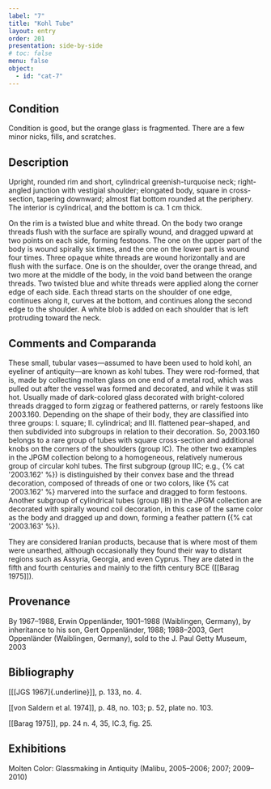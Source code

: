 ```yaml
---
label: "7"
title: "Kohl Tube"
layout: entry
order: 201
presentation: side-by-side
# toc: false
menu: false
object:
  - id: "cat-7"
---
```


## Condition

Condition is good, but the orange glass is fragmented. There are a few minor nicks, fills, and scratches.

## Description

Upright, rounded rim and short, cylindrical greenish-turquoise neck; right-angled junction with vestigial shoulder; elongated body, square in cross-section, tapering downward; almost flat bottom rounded at the periphery. The interior is cylindrical, and the bottom is ca. 1 cm thick.

On the rim is a twisted blue and white thread. On the body two orange threads flush with the surface are spirally wound, and dragged upward at two points on each side, forming festoons. The one on the upper part of the body is wound spirally six times, and the one on the lower part is wound four times. Three opaque white threads are wound horizontally and are flush with the surface. One is on the shoulder, over the orange thread, and two more at the middle of the body, in the void band between the orange threads. Two twisted blue and white threads were applied along the corner edge of each side. Each thread starts on the shoulder of one edge, continues along it, curves at the bottom, and continues along the second edge to the shoulder. A white blob is added on each shoulder that is left protruding toward the neck.

## Comments and Comparanda

These small, tubular vases—assumed to have been used to hold kohl, an eyeliner of antiquity—are known as kohl tubes. They were rod-formed, that is, made by collecting molten glass on one end of a metal rod, which was pulled out after the vessel was formed and decorated, and while it was still hot. Usually made of dark-colored glass decorated with bright-colored threads dragged to form zigzag or feathered patterns, or rarely festoons like 2003.160. Depending on the shape of their body, they are classified into three groups: I. square; II. cylindrical; and III. flattened pear–shaped, and then subdivided into subgroups in relation to their decoration. So, 2003.160 belongs to a rare group of tubes with square cross-section and additional knobs on the corners of the shoulders (group IC). The other two examples in the JPGM collection belong to a homogeneous, relatively numerous group of circular kohl tubes. The first subgroup (group IIC; e.g., {% cat '2003.162' %}) is distinguished by their convex base and the thread decoration, composed of threads of one or two colors, like {% cat '2003.162' %} marvered into the surface and dragged to form festoons. Another subgroup of cylindrical tubes (group IIB) in the JPGM collection are decorated with spirally wound coil decoration, in this case of the same color as the body and dragged up and down, forming a feather pattern ({% cat '2003.163' %}).

They are considered Iranian products, because that is where most of them were unearthed, although occasionally they found their way to distant regions such as Assyria, Georgia, and even Cyprus. They are dated in the fifth and fourth centuries and mainly to the fifth century BCE ([[Barag 1975]]).

## Provenance

By 1967–1988, Erwin Oppenländer, 1901–1988 (Waiblingen, Germany), by inheritance to his son, Gert Oppenländer, 1988; 1988–2003, Gert Oppenländer (Waiblingen, Germany), sold to the J. Paul Getty Museum, 2003

## Bibliography

[[[JGS 1967]{.underline}]], p. 133, no. 4.

[[von Saldern et al. 1974]], p. 48, no. 103; p. 52, plate no. 103.

[[Barag 1975]], pp. 24 n. 4, 35, IC.3, fig. 25.

## Exhibitions

Molten Color: Glassmaking in Antiquity (Malibu, 2005–2006; 2007; 2009–2010)